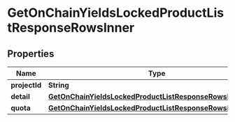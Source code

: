 

# GetOnChainYieldsLockedProductListResponseRowsInner


## Properties

| Name | Type | Description | Notes |
|------------ | ------------- | ------------- | -------------|
|**projectId** | **String** |  |  [optional] |
|**detail** | [**GetOnChainYieldsLockedProductListResponseRowsInnerDetail**](GetOnChainYieldsLockedProductListResponseRowsInnerDetail.md) |  |  [optional] |
|**quota** | [**GetOnChainYieldsLockedProductListResponseRowsInnerQuota**](GetOnChainYieldsLockedProductListResponseRowsInnerQuota.md) |  |  [optional] |



